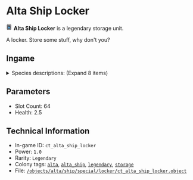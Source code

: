 # Alta Ship Locker

<img src="https://raw.githubusercontent.com/Ceterai/Enternia/main/objects/alta/ship/special/locker/icon.png" alt="Alta Ship Locker icon" loading="lazy" height=16px width="auto" /> **Alta Ship Locker** is a legendary storage unit.

A locker. Store some stuff, why don't you?

## Ingame

<details><summary>Species descriptions: (Expand 8 items)</summary>

- Alta: A pretty spacey storage system designed for a ship.
- Apex: The ship's storage system.
- Avian: A device that holds many items for safe keeping.
- Floran: Ssstorage.
- Glitch: Pleased. This ship's storage system is indeed useful.
- Human: A storage locker. That's handy!
- Hylotl: An elegant storage solution.
- Novakid: A locker, for puttin' things in.

</details>

## Parameters

- Slot Count: 64  
- Health: 2.5

## Technical Information

- In-game ID: `ct_alta_ship_locker`
- Power: `1.0`
- Rarity: `Legendary`
- Colony tags: [`alta`](https://ceterai.github.io/MyEnternia/Wiki/Tags/Alta), [`alta_ship`](https://ceterai.github.io/MyEnternia/Wiki/Tags/AltaShip), [`legendary`](https://ceterai.github.io/MyEnternia/Wiki/Tags/Legendary), [`storage`](https://ceterai.github.io/MyEnternia/Wiki/Tags/Storage)
- File: [`/objects/alta/ship/special/locker/ct_alta_ship_locker.object`](https://github.com/Ceterai/Enternia/blob/main/objects/alta/ship/special/locker/ct_alta_ship_locker.object)
